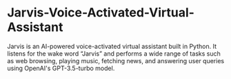 # Jarvis-Voice-Activated-Virtual-Assistant
Jarvis is an AI-powered voice-activated virtual assistant built in Python. It listens for the wake word “Jarvis” and performs a wide range of tasks such as web browsing, playing music, fetching news, and answering user queries using OpenAI's GPT-3.5-turbo model.
